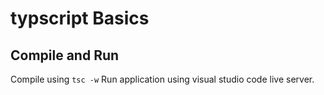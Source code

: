 # typscript Basics

## Compile and Run
Compile using `tsc -w` Run application using visual studio code live server.
